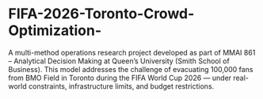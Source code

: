 # FIFA-2026-Toronto-Crowd-Optimization-
A multi-method operations research project developed as part of MMAI 861 – Analytical Decision Making at Queen’s University (Smith School of Business). This model addresses the challenge of evacuating 100,000 fans from BMO Field in Toronto during the FIFA World Cup 2026 — under real-world constraints, infrastructure limits, and budget restrictions.
